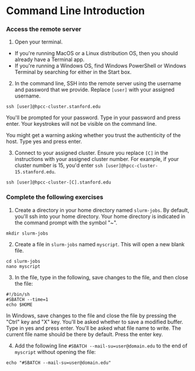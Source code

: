 # Command Line Introduction

### Access the remote server

1. Open your terminal. 
- If you're running MacOS or a Linux distribution OS, then you should already have a Terminal app.
- If you're running a Windows OS, find Windows PowerShell or Windows Terminal by searching for either in the Start box.

2. In the command line, SSH into the remote server using the username and password that we provide. Replace ```[user]``` with your assigned username.

```
ssh [user]@hpcc-cluster.stanford.edu
```

You'll be prompted for your password. Type in your password and press enter. Your keystrokes will not be visible on the command line.

You might get a warning asking whether you trust the authenticity of the host. Type yes and press enter.

3. Connect to your assigned cluster. Ensure you replace ```[C]``` in the instructions with your assigned cluster number. For example, if your cluster number is 15, you'd enter ```ssh [user]@hpcc-cluster-15.stanford.edu```.

```
ssh [user]@hpcc-cluster-[C].stanford.edu
```

### Complete the following exercises

1. Create a directory in your home directory named ```slurm-jobs```. By default, you'll ssh into your home directory. Your home directory is indicated in the command prompt with the symbol "~".

```
mkdir slurm-jobs
```

2. Create a file in ```slurm-jobs``` named ```myscript```. This will open a new blank file.

```
cd slurm-jobs
nano myscript
```

3. In the file, type in the following, save changes to the file, and then close the file:

```
#!/bin/sh
#SBATCH --time=1
echo $HOME
```

In Windows, save changes to the file and close the file by pressing the "Ctrl" key and "X" key. 
You'll be asked whether to save a modified buffer. Type in yes and press enter.
You'll be asked what file name to write. The current file name should be there by default. Press the enter key.

4. Add the following line ```#SBATCH --mail-su=user@domain.edu``` to the end of ```myscript``` without opening the file:

```
echo "#SBATCH --mail-su=user@domain.edu"
```
